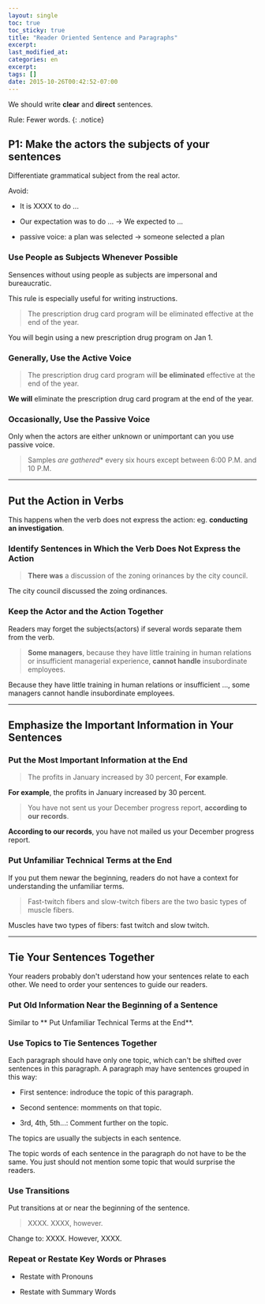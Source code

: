 ```yaml
---
layout: single
toc: true
toc_sticky: true
title: "Reader Oriented Sentence and Paragraphs"
excerpt:
last_modified_at:
categories: en
excerpt:
tags: []
date: 2015-10-26T00:42:52-07:00
---
```



We should write **clear** and **direct** sentences.

Rule: Fewer words.
{: .notice}

## P1: Make the actors the subjects of your sentences

Differentiate grammatical subject from the real actor.

Avoid:

* It is XXXX to do ...

* Our expectation was to do ... -> We expected to ...

* passive voice: a plan was selected -> someone selected a plan

### Use People as Subjects Whenever Possible

Sensences without using people as subjects are impersonal and bureaucratic.

This rule is especially useful for writing instructions.

> The prescription drug card program will be eliminated effective at the end of the year.

You will begin using a new prescription drug program on Jan 1.

### Generally, Use the Active Voice

> The prescription drug card program will **be eliminated** effective at the end of the year.

**We will** eliminate the prescription drug card program at the end of the year.

### Occasionally, Use the Passive Voice

Only when the actors are either unknown or unimportant can you use passive voice.

> Samples *are gathered** every six hours except between 6:00 P.M. and 10 P.M.

---

## Put the Action in Verbs

This happens when the verb does not express the action: eg. **conducting an investigation**.

### Identify Sentences in Which the Verb Does Not Express the Action

> **There was** a discussion of the zoning orinances by the city council.

The city council discussed the zoing ordinances.

### Keep the Actor and the Action Together

Readers may forget the subjects(actors) if several words separate them from the verb.

> **Some managers**, because they have little training in human relations or insufficient managerial experience, **cannot handle** insubordinate employees.

Because they have little training in human relations or insufficient ..., some managers cannot handle insubordinate employees.

---

## Emphasize the Important Information in Your Sentences

### Put the Most Important Information at **the End**

> The profits in January increased by 30 percent, **For example**.

**For example**, the profits in January increased by 30 percent.

> You have not sent us your December progress report, **according to our records**.

**According to our records**, you have not mailed us your December progress report.

### Put Unfamiliar Technical Terms at the End

If you put them newar the beginning, readers do not have a context for understanding the unfamiliar terms.

> Fast-twitch fibers and slow-twitch fibers are the two basic types of muscle fibers.

Muscles have two types of fibers: fast twitch and slow twitch.

---

## Tie Your Sentences Together

Your readers probably don't uderstand how your sentences relate to each other. We need to order your sentences to guide our readers.

### Put Old Information Near the Beginning of a Sentence

Similar to ** Put Unfamiliar Technical Terms at the End**.

### Use Topics to Tie Sentences Together

Each paragraph should have only one topic, which can't be shifted over sentences in this paragraph. A paragraph may have sentences grouped in this way:

* First sentence: indroduce the topic of this paragraph.

* Second sentence: momments on that topic.

* 3rd, 4th, 5th...: Comment further on the topic.

The topics are usually the subjects in each sentence.

The topic words of each sentence in the paragraph do not have to be the same. You just should not mention some topic that would surprise the readers.

### Use Transitions

Put transitions at or near the beginning of the sentence.

> XXXX. XXXX, however.

Change to: XXXX. However, XXXX.

### Repeat or Restate Key Words or Phrases

* Restate with Pronouns

* Restate with Summary Words





